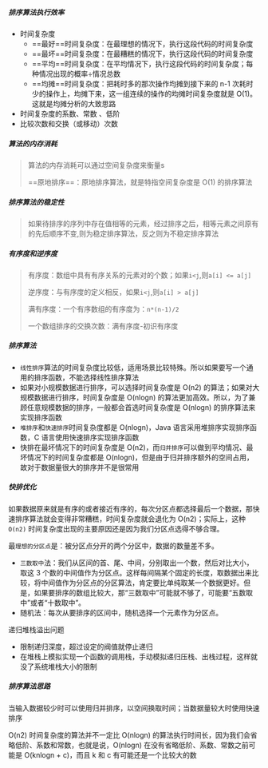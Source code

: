 ##### 排序算法执行效率

- 时间复杂度
  - ==最好==时间复杂度：在最理想的情况下，执行这段代码的时间复杂度
  - ==最坏==时间复杂度：在最糟糕的情况下，执行这段代码的时间复杂度
  - ==平均==时间复杂度：在平均情况下，执行这段代码的时间复杂度；每种情况出现的概率÷情况总数
  - ==均摊==时间复杂度：把耗时多的那次操作均摊到接下来的 n-1 次耗时少的操作上，均摊下来，这一组连续的操作的均摊时间复杂度就是 O(1)。这就是均摊分析的大致思路
- 时间复杂度的系数、常数 、低阶
- 比较次数和交换（或移动）次数

##### 算法的内存消耗

> 算法的内存消耗可以通过空间复杂度来衡量s
>
> ==原地排序==：原地排序算法，就是特指空间复杂度是 O(1) 的排序算法

##### 排序算法的稳定性

> 如果待排序的序列中存在值相等的元素，经过排序之后，相等元素之间原有的先后顺序不变,则为稳定排序算法，反之则为不稳定排序算法

##### 有序度和逆序度

> 有序度：数组中具有有序关系的元素对的个数；如果`i<j`,则`a[i] <= a[j]`
>
> 逆序度：与有序度的定义相反，如果`i<j`,则`a[i] > a[j]`
>
> 满有序度：一个有序数组的有序度为：`n*(n-1)/2`
>
> 一个数组排序的交换次数：满有序度-初识有序度

##### 排序算法

 - `线性排序`算法的时间复杂度比较低，适用场景比较特殊。所以如果要写一个通用的排序函数，不能选择线性排序算法
 - 如果对小规模数据进行排序，可以选择时间复杂度是 O(n2) 的算法；如果对大规模数据进行排序，时间复杂度是 O(nlogn) 的算法更加高效。所以，为了兼顾任意规模数据的排序，一般都会首选时间复杂度是 O(nlogn) 的排序算法来实现排序函数
 - `堆排序`和`快速排序`时间复杂度都是 O(nlogn)，Java 语言采用堆排序实现排序函数，C 语言使用快速排序实现排序函数
 - 快排在最坏情况下的时间复杂度是 O(n2)，而`归并排序`可以做到平均情况、最坏情况下的时间复杂度都是 O(nlogn)，但是由于归并排序额外的空间占用，故对于数据量很大的排序并不是很常用

##### 快排优化

如果数据原来就是有序的或者接近有序的，每次分区点都选择最后一个数据，那快速排序算法就会变得非常糟糕，时间复杂度就会退化为 O(n2)；实际上，这种 `O(n2)` 时间复杂度出现的主要原因还是因为我们分区点选得不够合理。

最`理想的分区点`是：被分区点分开的两个分区中，数据的数量差不多。

- `三数取中`法：我们从区间的首、尾、中间，分别取出一个数，然后对比大小，取这 3 个数的中间值作为分区点。这样每间隔某个固定的长度，取数据出来比较，将中间值作为分区点的分区算法，肯定要比单纯取某一个数据更好。但是，如果要排序的数组比较大，那“三数取中”可能就不够了，可能要“五数取中”或者“十数取中”。
- 随机法：每次从要排序的区间中，随机选择一个元素作为分区点。

递归堆栈溢出问题

- 限制递归深度，超过设定的阀值就停止递归
- 在堆栈上模拟实现一个函数的调用栈，手动模拟递归压栈、出栈过程，这样就没了系统堆栈大小的限制

##### 排序算法思路

当输入数据较少时可以使用归并排序，以空间换取时间；当数据量较大时使用快速排序

O(n2) 时间复杂度的算法并不一定比 O(nlogn) 的算法执行时间长，因为我们会省略低阶、系数和常数，也就是说，O(nlogn) 在没有省略低阶、系数、常数之前可能是 O(knlogn + c)，而且 k 和 c 有可能还是一个比较大的数



